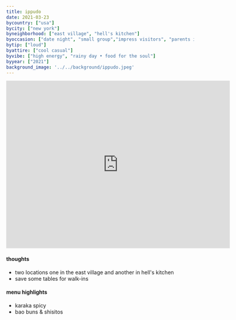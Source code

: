 ```yaml
---
title: ippudo
date: 2021-03-23
bycountry: ["usa"]
bycity: ["new york"]
byneighborhood: ["east village", "hell's kitchen"]
byoccasion: ["date night", "small group","impress visitors", "parents in town", "walk-in • last minute", "bar seating • solo dining"]
bytip: ["loud"]
byattire: ["cool casual"]
byvibe: ["high energy", "rainy day • food for the soul"]
byyear: ["2021"]
background_image: '../../background/ippudo.jpeg'
---
```


<iframe src="https://www.google.com/maps/embed?pb=!1m18!1m12!1m3!1d48377.62017943765!2d-74.03335779845398!3d40.72679352569426!2m3!1f0!2f0!3f0!3m2!1i1024!2i768!4f13.1!3m3!1m2!1s0x89c2599be79c4359%3A0xb9d6395de6e0aff6!2sIppudo%20NY!5e0!3m2!1sen!2sus!4v1701467107682!5m2!1sen!2sus" width="600" height="450" style="border:0;" allowfullscreen="" loading="lazy" referrerpolicy="no-referrer-when-downgrade"></iframe>

#### thoughts
* two locations one in the east village and another in hell's kitchen
* save some tables for walk-ins

#### menu highlights
* karaka spicy
* bao buns & shisitos